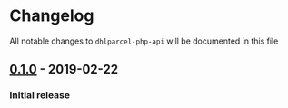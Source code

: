 # Changelog

All notable changes to `dhlparcel-php-api` will be documented in this file

## [0.1.0] - 2019-02-22

### Initial release

[Unreleased]: https://github.com/mvdnbrk/dhlparcel-php-api/compare/v0.1.0...HEAD
[0.1.0]: https://github.com/mvdnbrk/dhlparcel-php-api/tree/v0.1.0
